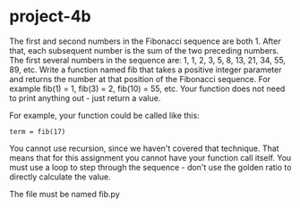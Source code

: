# project-4b

The first and second numbers in the Fibonacci sequence are both 1. After that, each subsequent number is the sum of the two preceding numbers. The first several numbers in the sequence are: 1, 1, 2, 3, 5, 8, 13, 21, 34, 55, 89, etc. Write a function named fib that takes a positive integer parameter and returns the number at that position of the Fibonacci sequence. For example fib(1) = 1, fib(3) = 2, fib(10) = 55, etc. Your function does not need to print anything out - just return a value.

For example, your function could be called like this:

```
term = fib(17)
```

You cannot use recursion, since we haven't covered that technique. That means that for this assignment you cannot have your function call itself. You must use a loop to step through the sequence - don't use the golden ratio to directly calculate the value.

The file must be named fib.py
